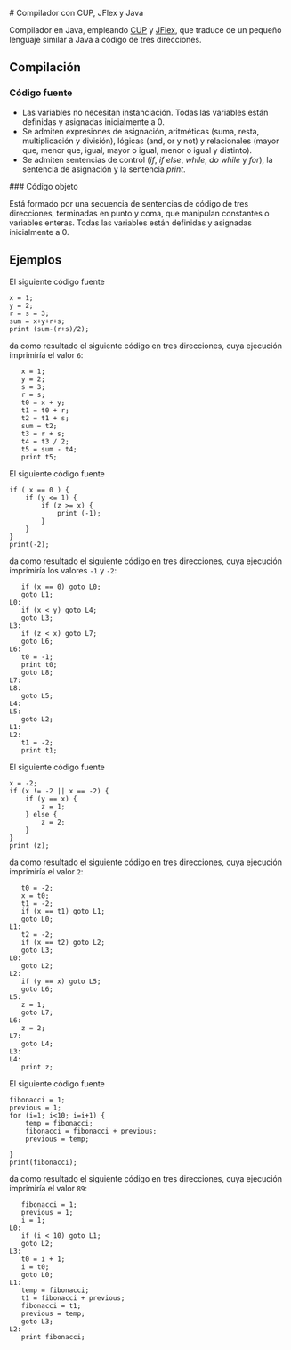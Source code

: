 # Compilador con CUP, JFlex y Java

Compilador en Java, empleando [CUP](http://www2.cs.tum.edu/projects/cup/) y [JFlex](http://jflex.de/), que traduce de un pequeño lenguaje similar a Java a código de tres direcciones.

## Compilación
### Código fuente 

* Las variables no necesitan instanciación. Todas las variables están definidas y asignadas inicialmente a 0.
* Se admiten expresiones de asignación, aritméticas (suma, resta, multiplicación y división), lógicas (and, or y not) y relacionales (mayor que, menor que, igual, mayor o igual, menor o igual y distinto).
* Se admiten sentencias de control (*if*, *if else*, *while*, *do while* y *for*), la sentencia de asignación y la sentencia *print*.

### Código objeto

Está formado por una secuencia de sentencias de código de tres direcciones, terminadas en punto y coma, que manipulan constantes o variables enteras. Todas las variables están definidas y asignadas inicialmente a 0.

## Ejemplos

El siguiente código fuente 

```
x = 1;
y = 2;
r = s = 3;
sum = x+y+r+s;
print (sum-(r+s)/2);
```

da como resultado el siguiente código en tres direcciones, cuya ejecución imprimiría el valor ```6```: 

```
   x = 1;
   y = 2;
   s = 3;
   r = s;
   t0 = x + y;
   t1 = t0 + r;
   t2 = t1 + s;
   sum = t2;
   t3 = r + s;
   t4 = t3 / 2;
   t5 = sum - t4;
   print t5;
```

El siguiente código fuente 

```
if ( x == 0 ) {
    if (y <= 1) {
		if (z >= x) {
	    	print (-1);
		}
    }
}
print(-2);
```

da como resultado el siguiente código en tres direcciones, cuya ejecución imprimiría los valores ```-1``` y ```-2```:

```
   if (x == 0) goto L0;
   goto L1;
L0:
   if (x < y) goto L4;
   goto L3;
L3:
   if (z < x) goto L7;
   goto L6;
L6:
   t0 = -1;
   print t0;
   goto L8;
L7:
L8:
   goto L5;
L4:
L5:
   goto L2;
L1:
L2:
   t1 = -2;
   print t1;
```

El siguiente código fuente 

```
x = -2;
if (x != -2 || x == -2) {
	if (y == x) {
		z = 1;
	} else {
		z = 2;
	}
}
print (z);
```

da como resultado el siguiente código en tres direcciones, cuya ejecución imprimiría el valor ```2```:

```
   t0 = -2;
   x = t0;
   t1 = -2;
   if (x == t1) goto L1;
   goto L0;
L1:
   t2 = -2;
   if (x == t2) goto L2;
   goto L3;
L0:
   goto L2;
L2:
   if (y == x) goto L5;
   goto L6;
L5:
   z = 1;
   goto L7;
L6:
   z = 2;
L7:
   goto L4;
L3:
L4:
   print z;
```

El siguiente código fuente 

```
fibonacci = 1;
previous = 1;
for (i=1; i<10; i=i+1) {
	temp = fibonacci;
	fibonacci = fibonacci + previous;
	previous = temp;
	
}    
print(fibonacci);
```

da como resultado el siguiente código en tres direcciones, cuya ejecución imprimiría el valor ```89```:

```
   fibonacci = 1;
   previous = 1;
   i = 1;
L0:
   if (i < 10) goto L1;
   goto L2;
L3:
   t0 = i + 1;
   i = t0;
   goto L0;
L1:
   temp = fibonacci;
   t1 = fibonacci + previous;
   fibonacci = t1;
   previous = temp;
   goto L3;
L2:
   print fibonacci;
```


